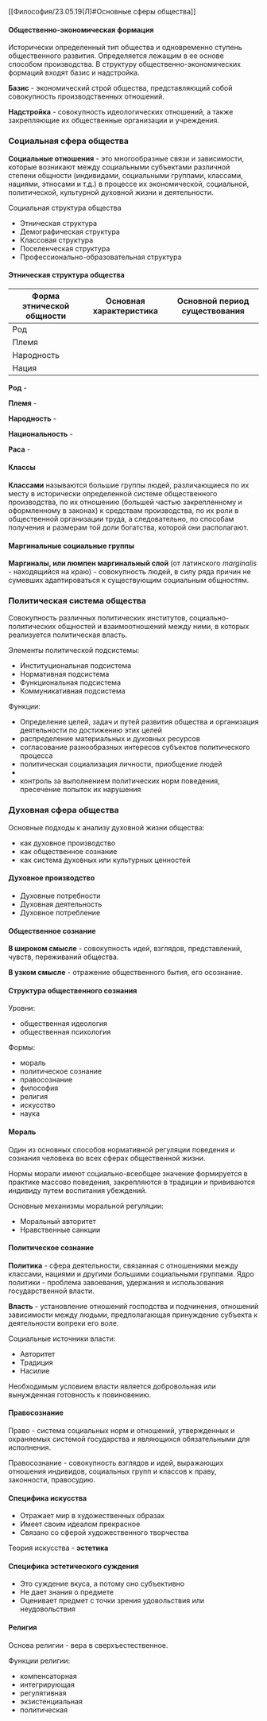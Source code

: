 [[Философия/23.05.19(Л)#Основные сферы общества]]
#### Общественно-экономическая формация
Исторически определенный тип общества и одновременно ступень общественного развития.
Определяется лежащим в ее основе способом производства.
В структуру общественно-экономических формаций входят базис и надстройка.

**Базис** - экономический строй общества, представляющий собой совокупность производственных отношений.

**Надстройка** - совокупность идеологических отношений, а также закрепляющие их общественные организации и учреждения.

### Социальная сфера общества
**Социальные отношения** - это многообразные связи и зависимости, которые возникают между социальными субъектами различной степени общности (индивидами, социальными группами, классами, нациями, этносами и т.д.) в процессе их экономической, социальной, политической, культурной духовной жизни и деятельности.

Социальная структура общества
- Этническая структура
- Демографическая структура
- Классовая структура
- Поселенческая структура
- Профессионально-образовательная структура

#### Этническая структура общества
Форма этнической общности | Основная характеристика | Основной период существования
---|---|---
Род|
Племя|
Народность|
Нация|

**Род** - 

**Племя** - 

**Народность** - 

**Национальность** - 

**Раса** - 

#### Классы
**Классами** называются большие группы людей, различающиеся по их месту в исторически определенной системе общественного производства, по их отношению (большей частью закрепленному и оформленному в законах) к средствам производства, по их роли в общественной организации труда, а следовательно, по способам получения и размерам той доли богатства, которой они располагают.

#### Маргинальные социальные группы
**Маргиналы, или люмпен маргинальный слой** (от латинского *marginalis* - находящийся на краю) - совокупность людей, в силу ряда причин не сумевших адаптироваться к существующим социальным общностям.

### Политическая система общества
Совокупность различных политических институтов, социально-политических общностей и взаимоотношений между ними, в которых реализуется политическая власть.

Элементы политической подсистемы:
- Институциональная подсистема
- Нормативная подсистема
- Функциональная подсистема
- Коммуникативная подсистема

Функции:
- Определение целей, задач и путей развития общества и организация деятельности по достижению этих целей
- распределение материальных и духовных ресурсов
- согласование разнообразных интересов субъектов политического процесса
- политическая социализация личности, приобщение людей
- 
- контроль за выполнением политических норм поведения, пресечение попыток их нарушения

### Духовная сфера общества
Основные подходы к анализу духовной жизни общества:
- как духовное производство
- как общественное сознание
- как система духовных или культурных ценностей

#### Духовное производство
- Духовные потребности
- Духовная деятельность
- Духовное потребление

#### Общественное сознание
**В широком смысле** - совокупность идей, взглядов, представлений, чувств, переживаний общества.

**В узком смысле** - отражение общественного бытия, его осознание.

#### Структура общественного сознания
Уровни:
- общественная идеология
- общественная психология

Формы:
- мораль
- политическое сознание
- правосознание
- философия
- религия
- искусство
- наука

#### Мораль
Один из основных способов нормативной регуляции поведения и сознания человека во всех сферах общественной жизни.

Нормы морали имеют социально-всеобщее значение формируется в практике массово поведения, закрепляются в традиции и прививаются индивиду путем воспитания убеждений.

Основные механизмы моральной регуляции:
- Моральный авторитет
- Нравственные санкции

#### Политическое сознание
**Политика** - сфера деятельности, связанная с отношениями между классами, нациями и другими большими социальными группами. Ядро политики - проблема завоевания, удержания и использования государственной власти.

**Власть** - установление отношений господства и подчинения, отношений зависимости между людьми, предполагающая принуждение субъекта к деятельности вопреки его воле.

Социальные источники власти:
- Авторитет
- Традиция
- Насилие

Необходимым условием власти является добровольная или вынужденная готовность к повиновению.

#### Правосознание
Право - система социальных норм и отношений, утвержденных и охраняемых системой государства и являющихся обязательными для исполнения.

Правосознание - совокупность взглядов и идей, выражающих отношения индивидов, социальных групп и классов к праву, законности, правосудию.

#### Специфика искусства
- Отражает мир в художественных образах
- Имеет своим идеалом прекрасное
- Связано со сферой художественного творчества

Теория искусства - **эстетика**

#### Специфика эстетического суждения
- Это суждение вкуса, а потому оно субъективно
- Не дает знания о предмете
- Оценивает предмет с точки зрения удовольствия или неудовольствия

#### Религия
Основа религии - вера в сверхъестественное.

Функции религии:
- компенсаторная
- интегрирующая
- регулятивная
- экзистенциальная
- политическая

